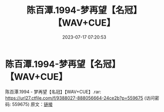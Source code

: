 ﻿---
title: 陈百潭.1994-梦再望【名冠】【WAV+CUE】
date: 2023-07-17 07:20:53
categories: WAV车载音乐、镜像
tags: 华语中文
---
# 陈百潭.1994-梦再望【名冠】【WAV+CUE】

陈百潭.1994 - 梦再望【名冠】【WAV+CUE】.rar: https://url27.ctfile.com/f/9388027-888056664-24ce2b?p=559675
(访问密码: 559675)
原文：[链接](https://blog.sina.com.cn/s/blog_1647c7e76010312q0.html)
